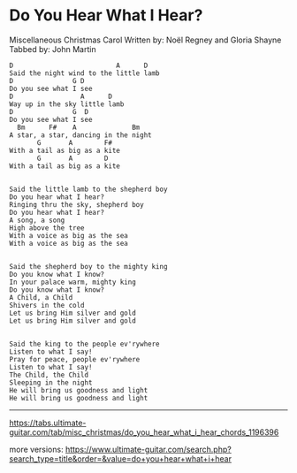 # Do You Hear What I Hear?

Miscellaneous Christmas Carol 
Written by: Noël Regney and Gloria Shayne
Tabbed by: John Martin

```
D                          A      D
Said the night wind to the little lamb
D               G D
Do you see what I see
D                 A      D
Way up in the sky little lamb
D               G  D
Do you see what I see
  Bm      F#    A              Bm  
A star, a star, dancing in the night 
       G       A        F# 
With a tail as big as a kite 
       G       A        D
With a tail as big as a kite


Said the little lamb to the shepherd boy
Do you hear what I hear? 
Ringing thru the sky, shepherd boy
Do you hear what I hear? 
A song, a song 
High above the tree 
With a voice as big as the sea 
With a voice as big as the sea 


Said the shepherd boy to the mighty king 
Do you know what I know? 
In your palace warm, mighty king 
Do you know what I know? 
A Child, a Child 
Shivers in the cold 
Let us bring Him silver and gold 
Let us bring Him silver and gold 


Said the king to the people ev'rywhere 
Listen to what I say! 
Pray for peace, people ev'rywhere 
Listen to what I say! 
The Child, the Child 
Sleeping in the night 
He will bring us goodness and light 
He will bring us goodness and light
```

***

<https://tabs.ultimate-guitar.com/tab/misc_christmas/do_you_hear_what_i_hear_chords_1196396>

more versions:
<https://www.ultimate-guitar.com/search.php?search_type=title&order=&value=do+you+hear+what+i+hear>

